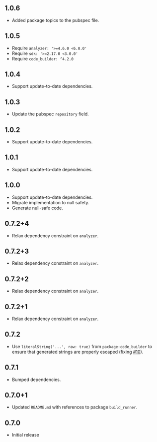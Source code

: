 ## 1.0.6

* Added package topics to the pubspec file.

## 1.0.5

* Require `analyzer: '>=4.6.0 <6.0.0'`
* Require `sdk: '>=2.17.0 <3.0.0'`
* Require `code_builder: ^4.2.0`

## 1.0.4

* Support update-to-date dependencies.

## 1.0.3

* Update the pubspec `repository` field.

## 1.0.2

* Support update-to-date dependencies.

## 1.0.1

* Support update-to-date dependencies.

## 1.0.0

* Support update-to-date dependencies.
* Migrate implementation to null safety.
* Generate null-safe code.

## 0.7.2+4

 * Relax dependency constraint on `analyzer`.

## 0.7.2+3

 * Relax dependency constraint on `analyzer`.

## 0.7.2+2

 * Relax dependency constraint on `analyzer`.

## 0.7.2+1

 * Relax dependency constraint on `analyzer`.

## 0.7.2

 * Use `literalString('...', raw: true)` from `package:code_builder` to ensure
   that generated strings are properly escaped (fixing [#10][issue-10]).

[issue-10]: https://github.com/google/dart-neats/issues/10

## 0.7.1

 * Bumped dependencies.

## 0.7.0+1

 * Updated `README.md` with references to package `build_runner`.

## 0.7.0

 * Initial release
